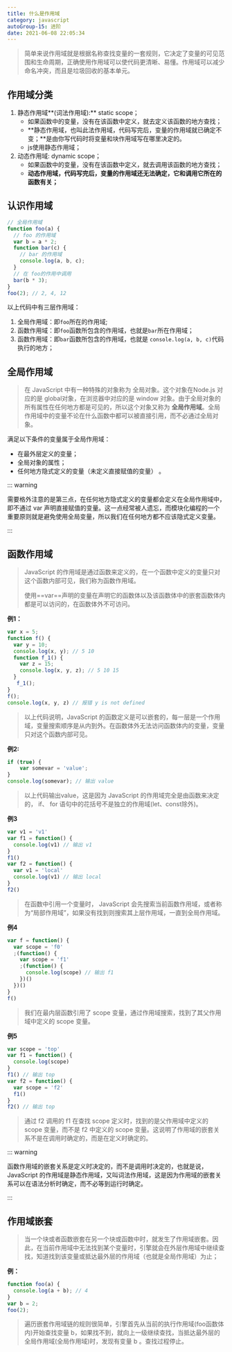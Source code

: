 ```yaml
---
title: 什么是作用域
category: javascript
autoGroup-15: 进阶
date: 2021-06-08 22:05:34
---
```


> 简单来说作用域就是根据名称查找变量的一套规则，它决定了变量的可见范围和生命周期，正确使用作用域可以使代码更清晰、易懂。作用域可以减少命名冲突，而且是垃圾回收的基本单元。  

## 作用域分类

1. 静态作用域**(词法作用域):** static scope；
   - 如果函数中的变量，没有在该函数中定义，就去定义该函数的地方查找；
   - **静态作用域，也叫此法作用域，代码写完后，变量的作用域就已确定不变；**是由你写代码时将变量和块作用域写在哪里决定的。
   - js使用静态作用域；
2. 动态作用域: dynamic scope；
   - 如果函数中的变量，没有在该函数中定义，就去调用该函数的地方查找；
   - **动态作用域，代码写完后，变量的作用域还无法确定，它和调用它所在的函数有关；**

## 认识作用域

```javascript
// 全局作用域
function foo(a) {
  // foo 的作用域
  var b = a * 2;
  function bar(c) {
    // bar 的作用域
    console.log(a, b, c);
  }
  // 在 foo的作用中调用
  bar(b * 3);
}
foo(2); // 2, 4, 12
```

以上代码中有三层作用域：

1. 全局作用域：即`foo`所在的作用域;
2. 函数作用域：即`foo`函数所包含的作用域，也就是`bar`所在作用域；
3. 函数作用域：即`bar`函数所包含的作用域，也就是 `console.log(a, b, c)`代码执行的地方；

## 全局作用域

> 在 JavaScript 中有一种特殊的对象称为 全局对象。这个对象在Node.js 对应的是 global对象，在浏览器中对应的是 window 对象。由于全局对象的所有属性在任何地方都是可见的，所以这个对象又称为 **全局作用域**。全局作用域中的变量不论在什么函数中都可以被直接引用，而不必通过全局对象。  

满足以下条件的变量属于全局作用域：  

- 在最外层定义的变量；  
- 全局对象的属性；  
- 任何地方隐式定义的变量（未定义直接赋值的变量）  。

::: warning 

需要格外注意的是第三点，在任何地方隐式定义的变量都会定义在全局作用域中，即不通过 var 声明直接赋值的变量。这一点经常被人遗忘，而模块化编程的一个重要原则就是避免使用全局变量，所以我们在任何地方都不应该隐式定义变量。  

:::

## 函数作用域

> JavaScript 的作用域是通过函数来定义的，在一个函数中定义的变量只对这个函数内部可见，我们称为函数作用域。  
>
> 使用==var==声明的变量在声明它的函数体以及该函数体中的嵌套函数体内都是可以访问的，在函数体外不可访问。

**例1：**

```javascript
var x = 5;
function f() {
  var y = 10;
  console.log(x, y); // 5 10
  function f_1() {
    var z = 15;
    console.log(x, y, z); // 5 10 15
  }
   f_1();
}
f();
console.log(x, y, z) // 报错 y is not defined
```

> 以上代码说明，JavaScript 的函数定义是可以嵌套的，每一层是一个作用域，变量搜索顺序是从内到外。在函数体外无法访问函数体内的变量，变量只对这个函数内部可见。

**例2:** 

```javascript
if (true) {
	var somevar = 'value';
}
console.log(somevar); // 输出 value
```

> 以上代码输出value，这是因为 JavaScript 的作用域完全是由函数来决定的， if、 for 语句中的花括号不是独立的作用域(let、const除外)。  

**例3**

```javascript
var v1 = 'v1'
var f1 = function() {
  console.log(v1) // 输出 v1
}
f1()
var f2 = function() {
  var v1 = 'local'
  console.log(v1) // 输出 local
}
f2()
```

> 在函数中引用一个变量时， JavaScript 会先搜索当前函数作用域，或者称为“局部作用域”，如果没有找到则搜索其上层作用域，一直到全局作用域。  

**例4**

```javascript
var f = function() {
  var scope = 'f0'
  ;(function() {
    var scope = 'f1'
    ;(function() {
      console.log(scope) // 输出 f1
    })()
  })()
}
f()
```

> 我们在最内层函数引用了 scope 变量，通过作用域搜索，找到了其父作用域中定义的 scope 变量。  

**例5**

```javascript
var scope = 'top'
var f1 = function() {
  console.log(scope)
}
f1() // 输出 top
var f2 = function() {
  var scope = 'f2'
  f1()
}
f2() // 输出 top
```

> 通过 f2 调用的 f1 在查找 scope 定义时，找到的是父作用域中定义的 scope 变量，而不是 f2 中定义的 scope 变量。这说明了作用域的嵌套关系不是在调用时确定的，而是在定义时确定的。  

::: warning 

函数作用域的嵌套关系是定义时决定的，而不是调用时决定的，也就是说， JavaScript 的作用域是静态作用域，又叫词法作用域，这是因为作用域的嵌套关系可以在语法分析时确定，而不必等到运行时确定。  

:::

## 作用域嵌套

> 当一个块或者函数嵌套在另一个块或函数中时，就发生了作用域嵌套。因此，在当前作用域中无法找到某个变量时，引擎就会在外层作用域中继续查找，知道找到该变量或抵达最外层的作用域（也就是全局作用域）为止；

**例：**

```javascript
function foo(a) {
  console.log(a + b); // 4
}
var b = 2;
foo(2);
```

> 遍历嵌套作用域链的规则很简单，引擎首先从当前的执行作用域(foo函数体内)开始查找变量 b，如果找不到，就向上一级继续查找，当抵达最外层的全局作用域(全局作用域)时，发现有变量 b 。查找过程停止。

